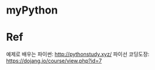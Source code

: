# myPython

# Ref
예제로 배우는 파이썬: http://pythonstudy.xyz/
파이선 코딩도장: https://dojang.io/course/view.php?id=7